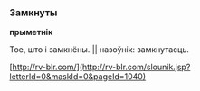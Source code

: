 ### Замкнуты
**прыметнік**

Тое, што і замкнёны. || назоўнік: замкнутасць.

<a rel="author">[http://rv-blr.com/](http://rv-blr.com/slounik.jsp?letterId=0&maskId=0&pageId=1040)</a>
